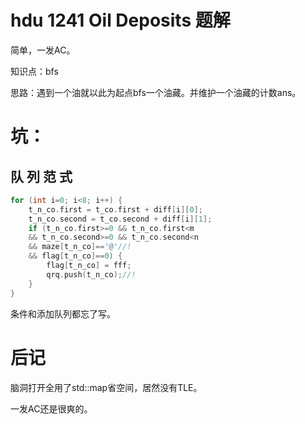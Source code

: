 # hdu 1241 Oil Deposits 题解

简单，一发AC。

知识点：bfs

思路：遇到一个油就以此为起点bfs一个油藏。并维护一个油藏的计数ans。

# 坑：

## 队 列 范 式

```cpp
for (int i=0; i<8; i++) {
    t_n_co.first = t_co.first + diff[i][0];
    t_n_co.second = t_co.second + diff[i][1];
    if (t_n_co.first>=0 && t_n_co.first<m
    && t_n_co.second>=0 && t_n_co.second<n
    && maze[t_n_co]=='@'//!
    && flag[t_n_co]==0) {
        flag[t_n_co] = fff;
        qrq.push(t_n_co);//!
    }
}

```

条件和添加队列都忘了写。

# 后记

脑洞打开全用了std::map省空间，居然没有TLE。

一发AC还是很爽的。
